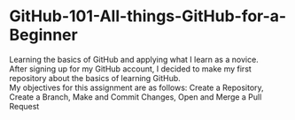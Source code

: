 # GitHub-101-All-things-GitHub-for-a-Beginner
Learning the basics of GitHub and applying what I learn as a novice.  
After signing up for my GitHub account, I decided to make my first repository about the basics of learning GitHub.  
My objectives for this assignment are as follows:
Create a Repository,
Create a Branch,
Make and Commit Changes,
Open and Merge a Pull Request
